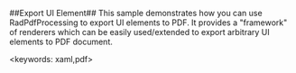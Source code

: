 ##Export UI Element##
This sample demonstrates how you can use RadPdfProcessing to export UI elements to PDF. It provides a "framework" of renderers which can be easily used/extended to export arbitrary UI elements to PDF document.

<keywords: xaml,pdf>
